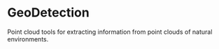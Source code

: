 # GeoDetection
Point cloud tools for extracting information from point clouds of natural environments.
